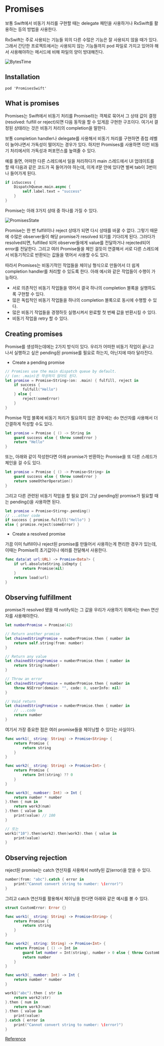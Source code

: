 # Promises

보통 Swift에서 비동기 처리를 구현할 때는 delegate 패턴을 사용하거나 RxSwift를 활용하는 등의 방법을 사용한다.

RxSwift는 주로 사용되는 기능들 외의 다른 수많은 기능은 잘 사용되지 않을 때가 있다. 그래서 간단한 프로젝트에서는 사용되지 않는 기능들까지 pod 파일로 가지고 있어야 해서 사용해야하는 메서드에 비해 파일의 양이 방대해진다. 

![BytesTime](images/BytesTime.png)


## Installation

```shell
pod 'PromisesSwift'
```


## What is promises

Promises는 Swift에서 비동기 처리를 Promise라는 객체로 묶어서 그 상태 값이 결정(resolved: fulfill or reject)되면 다음 동작을 할 수 있게끔 구현한 구조이다. 여기서 결정된 상태라는 것은 비동기 처리의 completion을 말한다.

보통 completion handler나 delegate를 사용해서 비동기 처리를 구현하면 중첩 레벨이 늘어나면서 가독성이 떨어지는 경우가 있다. 하지만 Promises를 사용하면 이런 비동기 처리에서의 가독성과 퍼포먼스를 높여줄 수 있다.

예를 들면, 어떠한 다른 스레드에서 일을 처리하다가 main 스레드에서 UI 업데이트를 할 때 다음과 같은 코드가 꼭 들어가야 하는데, 이게 if문 안에 있다면 벌써 tab이 3번이나 들어가게 된다.
```swift
if isSuccess {
	DispatchQueue.main.async {
		self.label.text = "success"
	}
}
```

Promise는 아래 3가지 상태 중 하나를 가질 수 있다.

![PromisesState](images/PromisesState.png)

Promise는 한 번 fulfill이나 reject 상태가 되면 다시 상태를 바꿀 수 없다. 그렇기 때문에 수많은 observer들이 해당 promise가 resolved 되기를 기다리게 된다. 그러다가 resolved되면, fulfilled 되어 observer들에게 value를 전달하거나 rejected되어 error를 전달한다. 그리고 여러 Promise들을 체인 걸듯이 연결해서 서로 다른 스레드에서 비동기적으로 반환되는 값들을 엮어서 사용할 수도 있다.

따라서 Promises는 비동기적인 작업들을 체이닝 형식으로 만들어서 더 쉽게 completion handler를 처리할 수 있도록 한다. 아래 예시와 같은 작업들이 수행이 가능하다.
- 서로 의존적인 비동기 작업들을 엮어서 결국 하나의 completion 블록을 실행하도록 구현할 수 있다.
- 많은 독립적인 비동기 작업들을 하나의 completion 블록으로 동시에 수행할 수 있다.
- 많은 비동기 작업들을 경쟁하듯 실행시켜서 완료할 첫 번째 값을 반환시킬 수 있다.
- 비동기 작업을 retry 할 수 있다.


## Creating promises

Promise를 생성하는데에는 2가지 방식이 있다. 우리가 어떠한 비동기 작업이 끝나고 나서 실행하고 싶은 pending된 promise를 필요로 하는지, 아닌지에 따라 달라진다.

- Create a pending promise
```swift
// Promises use the main dispatch queue by default.
// (on: .main)은 작성하지 않아도 된다.
let promise = Promise<String>(on: .main) { fulfill, reject in
	if success {
		fulfull("Hello")
	} else {
		reject(someError)
	}
}
```

Promise 작업 블록에 비동기 처리가 필요하지 않은 경우에는 do 연산자를 사용해서 더 간결하게 작성할 수도 있다.
```swift
let promise = Promise { () -> String in
	guard success else { throw someError }
	return "Hello"
}
```

또는, 아래와 같이 작성한다면 아래 promise가 반환하는 Promise<String>을 또 다른 스레드가 체인을 걸 수도 있다.
```swift
let promise = Promise { () -> Promise<String> in
	guard success else { throw someError }
	return someOtherOperation()
}
```

그리고 다른 관련된 비동기 작업을 할 필요 없이 그냥 pending된 promise가 필요할 때는 pending()을 사용하면 된다.
```swift
let promise = Promise<Stirng>.pending()
// ...other code
if success { promise.fulfill("Hello") }
else { promise.reject(someError) }
```

- Create a resolved promise
	
가끔 이미 fulfill이나 reject된 promise를 만들어서 사용하는게 편리한 경우가 있는데, 이때는 Promise의 초기값이나 에러를 전달해서 사용한다.
```swift
func data(at url:URL) -> Promise<Data?> {
	if url.absoluteString.isEmpty {
		return Promise(nil)
	}
	return load(url)
}
```


## Observing fulfillment

promise가 resolved 됐을 때 notify되는 그 값을 우리가 사용하기 위해서는 then 연산자를 사용해야한다.
```swift
let numberPromise = Promise(42)

// Return another promise
let chainedStringPromise = numberPromise.then { number in
	return self.string(from: number)
}

// Return any value
let chainedStringPromise = numberPromise.then { number in
	return String(number)
}

// Throw an error
let chainedStringPromise = numberPromise.then { number in
	throw NSError(domain: "", code: 0, userInfo: nil)
}

// Void return
let chainedStringPromise = numberPromise.then { number in
	// ...code
	return number
}	
```

여기서 가장 중요한 점은 여러 promise들을 체이닝할 수 있다는 사실이다.
```swift
func work1(_ string: String) -> Promise<String> {
	return Promise {
		return string
	}
}

func work2(_ string: String) -> Promise<Int> {
	return Promise {
		return Int(string) ?? 0
	}
}

func work3(_ numbser: Int) -> Int {
	return number * number
}.then { num in
	return work3(num)
}.then { value in
	print(value) // 100
}

// 또는
work1("10").then(work2).then(work3).then { value in
	print(value)
}
```


## Observing rejection

reject된 promise는 catch 연산자를 사용해서 notify된 값(error)을 얻을 수 있다.
```swift
number(from: "abc").catch { error in
	print("Cannot convert string to number: \(error)")
}
```

그리고 catch 연산자를 활용해서 체이닝을 한다면 아래와 같은 예시를 볼 수 있다.
```swift
struct CustomError: Error {}

func work1(_ string: String) -> Promise<String> {
	return Promise {
		return string
	}
}

func work2(_ string: String) -> Promise<Int> {
	return Promise { () -> Int in
		guard let number = Int(string), number > 0 else { throw CustomError() }
		return number
	}
}

func work3(_ number: Int) -> Int {
	return number * number
}

work1("abc").then { str in
	return work2(str)
}.then { num in
	return work3(num)
}.then { value in
	print(value)
}.catch { error in
	print("Cannot convert string to number: \(error)")
}
```

[Reference](https://beenii.tistory.com/169)
